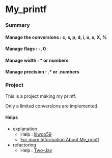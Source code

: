 # My_printf

### Summary

#### Manage the conversions : c, s, p, d, i, u, x, X, %
#### Manage flags : -, 0
#### Manage width : * or numbers
#### Manage precision : .* or .numbers

### Project
This is a project making my printf.

Only a limited conversions are implemented.

#### Helps
- explanation
  - Help : [ljiwoo59](https://github.com/ljiwoo59)
  - [For more Information About My_printf](https://velog.io/@ljiwoo59/ftprintf)
- refactoring
  - Help : [Two-Jay](https://github.com/Two-Jay)
